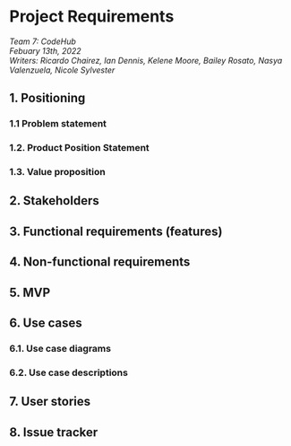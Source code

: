 # Project Requirements

_Team 7: CodeHub\
Febuary 13th, 2022\
Writers: Ricardo Chairez, Ian Dennis, Kelene Moore, Bailey Rosato, Nasya Valenzuela, Nicole Sylvester_


## 1. Positioning

### 1.1 Problem statement

### 1.2. Product Position Statement

### 1.3. Value proposition


## 2. Stakeholders

## 3. Functional requirements (features)

## 4. Non-functional requirements

## 5. MVP

## 6. Use cases

### 6.1. Use case diagrams

### 6.2. Use case descriptions


## 7. User stories

## 8. Issue tracker
